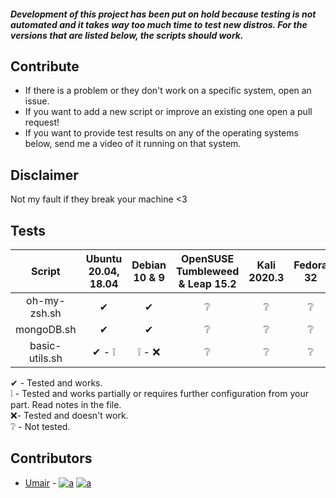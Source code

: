 ##### *Development of this project has been put on hold because testing is not automated and it takes way too much time to test new distros. For the versions that are listed below, the scripts should work.*

## Contribute
* If there is a problem or they don't work on a specific system, open an issue.
* If you want to add a new script or improve an existing one open a pull request!
* If you want to provide test results on any of the operating systems below, send me a video of it running on that system. 

## Disclaimer
Not my fault if they break your machine <3

## Tests
|Script|Ubuntu 20.04, 18.04|Debian 10 & 9|OpenSUSE Tumbleweed & Leap 15.2|Kali 2020.3|Fedora 32|
|:---:|:---:|:---:|:---:|:---:|:---:|
| oh-my-zsh.sh | ✔ | ✔ | ❔ | ❔ | ❔ |
| mongoDB.sh | ✔ | ✔ | ❔ | ❔ | ❔ |
| basic-utils.sh | ✔ - ❕ | ❕ - ❌ | ❔ | ❔ | ❔ |

✔ - Tested and works. <br/>
❕ - Tested and works partially or requires further configuration from your part. Read notes in the file. <br/>
❌- Tested and doesn't work. <br/>
❔ - Not tested. <br/>

## Contributors
* [Umair](https://umair9747.github.io/) - [![a](http://i.imgur.com/wWzX9uB.png)](https://twitter.com/0x9747) [![a](http://i.imgur.com/9I6NRUm.png)](https://github.com/umair9747) 
